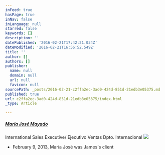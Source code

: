 ```yaml
---
inFeed: true
hasPage: true
inNav: false
inLanguage: null
starred: false
keywords: []
description: ''
datePublished: '2016-02-21T17:42:21.034Z'
dateModified: '2016-02-21T16:56:52.549Z'
title: ''
author: []
authors: []
publisher:
  name: null
  domain: null
  url: null
  favicon: null
sourcePath: _posts/2016-02-21-c2ffa2ec-3ad0-424d-851d-21edb3e05375.md
published: true
url: c2ffa2ec-3ad0-424d-851d-21edb3e05375/index.html
_type: Article

---
```

##### **[María José Mayado][0]**

International Sales Executive/ Ejecutivo Ventas Dpto. Internacional
![](https://the-grid-user-content.s3-us-west-2.amazonaws.com/a793343e-fb8c-4000-823d-5aa6febe5ae5.jpg)

- February 9, 2013, María José was James's client

[0]: https://www.linkedin.com/profile/view?id=AAEAAAFuDhQBRWvNcsmJUChLu9I6eW7Thx3g2rc&authType=name&authToken=UwJp